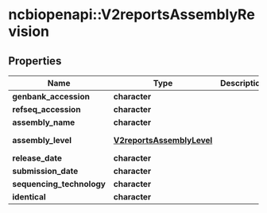 # ncbiopenapi::V2reportsAssemblyRevision


## Properties
Name | Type | Description | Notes
------------ | ------------- | ------------- | -------------
**genbank_accession** | **character** |  | [optional] 
**refseq_accession** | **character** |  | [optional] 
**assembly_name** | **character** |  | [optional] 
**assembly_level** | [**V2reportsAssemblyLevel**](v2reportsAssemblyLevel.md) |  | [optional] [Enum: ] 
**release_date** | **character** |  | [optional] 
**submission_date** | **character** |  | [optional] 
**sequencing_technology** | **character** |  | [optional] 
**identical** | **character** |  | [optional] 


